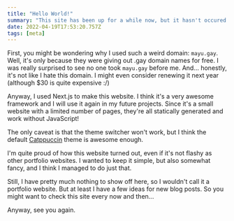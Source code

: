 ```yaml
---
title: "Hello World!"
summary: "This site has been up for a while now, but it hasn't occured to me until today to actually write a proper blog post."
date: 2022-04-19T17:53:20.757Z
tags: [meta]
---
```


First, you might be wondering why I used such a weird domain: `mayu.gay`. Well, it's only because they were giving out .gay domain names for free. I was really surprised to see no one took `mayu.gay` before me. And... honestly, it's not like I hate this domain. I might even consider renewing it next year (although $30 is quite expensive :/)

Anyway, I used Next.js to make this website. I think it's a very awesome framework and I will use it again in my future projects. Since it's a small website with a limited number of pages, they're all statically generated and work without JavaScript!

The only caveat is that the theme switcher won't work, but I think the default [Catppuccin](https://github.com/catppuccin/catppuccin) theme is awesome enough.

I'm quite proud of how this website turned out, even if it's not flashy as other portfolio websites. I wanted to keep it simple, but also somewhat fancy, and I think I managed to do just that.

Still, I have pretty much nothing to show off here, so I wouldn't call it a portfolio website. But at least I have a few ideas for new blog posts. So you might want to check this site every now and then...

Anyway, see you again.
